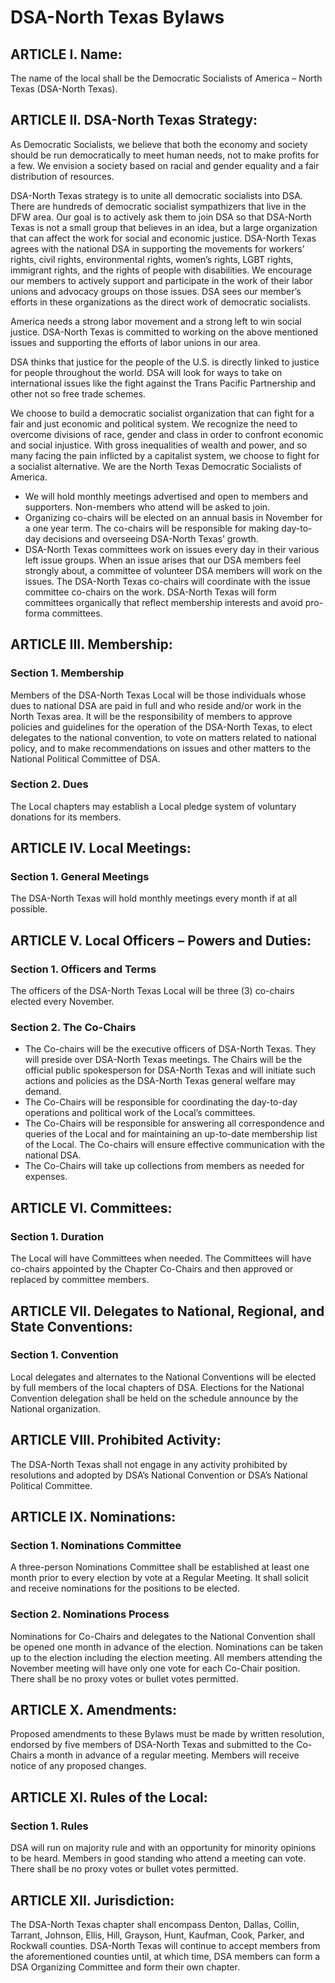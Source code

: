 # DSA-North Texas Bylaws


## ARTICLE I. Name:

The name of the local shall be the Democratic Socialists of America – North Texas (DSA-North Texas).


## ARTICLE II. DSA-North Texas Strategy:

As Democratic Socialists, we believe that both the economy and society should be run democratically to meet human needs, not to make profits for a few. We envision a society based on racial and gender equality and a fair distribution of resources.

DSA-North Texas strategy is to unite all democratic socialists into DSA. There are hundreds of democratic socialist sympathizers that live in the DFW area. Our goal is to actively ask them to join DSA so that DSA-North Texas is not a small group that believes in an idea, but a large organization that can affect the work for social and economic justice. DSA-North Texas agrees with the national DSA in supporting the movements for workers’ rights, civil rights, environmental rights, women’s rights, LGBT rights, immigrant rights, and the rights of people with disabilities. We encourage our members to actively support and participate in the work of their labor unions and advocacy groups on those issues. DSA sees our member’s efforts in these organizations as the direct work of democratic socialists.

America needs a strong labor movement and a strong left to win social justice. DSA-North Texas is committed to working on the above mentioned issues and supporting the efforts of labor unions in our area.

DSA thinks that justice for the people of the U.S. is directly Iinked to justice for people throughout the world. DSA will look for ways to take on international issues like the fight against the Trans Pacific Partnership and other not so free trade schemes.

We choose to build a democratic socialist organization that can fight for a fair and just economic and political system. We recognize the need to overcome divisions of race, gender and class in order to confront economic and social injustice. With gross inequalities of wealth and power, and so many facing the pain inflicted by a capitalist system, we choose to fight for a socialist alternative. We are the North Texas Democratic Socialists of America.

* We will hold monthly meetings advertised and open to members and supporters. Non-members who attend will be asked to join.
* Organizing co-chairs will be elected on an annual basis in November for a one year term. The co-chairs will be responsible for making day-to-day decisions and overseeing DSA-North Texas’ growth.
* DSA-North Texas committees work on issues every day in their various left issue groups. When an issue arises that our DSA members feel strongly about, a committee of volunteer DSA members will work on the issues. The DSA-North Texas co-chairs will coordinate with the issue committee co-chairs on the work. DSA-North Texas will form committees organically that reflect membership interests and avoid pro-forma committees.


## ARTICLE III. Membership:

### Section 1. Membership

Members of the DSA-North Texas Local will be those individuals whose dues to national DSA are paid in full and who reside and/or work in the North Texas area. lt will be the responsibility of members to approve policies and guidelines for the operation of the DSA-North Texas, to elect delegates to the national convention, to vote on matters related to national policy, and to make recommendations on issues and other matters to the National Political Committee of DSA.

### Section 2. Dues

The Local chapters may establish a Local pledge system of voluntary donations for its members.


## ARTICLE IV. Local Meetings:

### Section 1. General Meetings

The DSA-North Texas will hold monthly meetings every month if at all possible.


## ARTICLE V. Local Officers – Powers and Duties:

### Section 1. Officers and Terms

The officers of the DSA-North Texas Local will be three (3) co-chairs elected every November.

### Section 2. The Co-Chairs

* The Co-chairs will be the executive officers of DSA-North Texas. They will preside over DSA-North Texas meetings. The Chairs will be the official public spokesperson for DSA-North Texas and will initiate such actions and policies as the DSA-North Texas general welfare may demand.
* The Co-Chairs will be responsible for coordinating the day-to-day operations and political work of the Local’s committees.
* The Co-Chairs will be responsible for answering all correspondence and queries of the Local and for maintaining an up-to-date membership list of the Local. The Co-chairs will ensure effective communication with the national DSA.
* The Co-Chairs will take up collections from members as needed for expenses.


## ARTICLE VI. Committees:

### Section 1. Duration

The Local will have Committees when needed. The Committees will have co-chairs appointed by the Chapter Co-Chairs and then approved or replaced by committee members.


## ARTICLE VII. Delegates to National, Regional, and State Conventions:

### Section 1. Convention

Local delegates and alternates to the National Conventions will be elected by full members of the local chapters of DSA. Elections for the National Convention delegation shall be held on the schedule announce by the National organization.


## ARTICLE VIII. Prohibited Activity:

The DSA-North Texas shall not engage in any activity prohibited by resolutions and adopted by DSA’s National Convention or DSA’s National Political Committee.
## ARTICLE IX. Nominations:

### Section 1. Nominations Committee

A three-person Nominations Committee shall be established at least one month prior to every election by vote at a Regular Meeting. It shall solicit and receive nominations for the positions to be elected.

### Section 2. Nominations Process

Nominations for Co-Chairs and delegates to the National Convention shall be opened one month in advance of the election. Nominations can be taken up to the election including the election meeting.  All members attending the November meeting will have only one vote for each Co-Chair position. There shall be no proxy votes or bullet votes permitted.


## ARTICLE X.  Amendments:

Proposed amendments to these Bylaws must be made by written resolution, endorsed by five members of DSA-North Texas and submitted to the Co-Chairs a month in advance of a regular meeting.  Members will receive notice of any proposed changes.


## ARTICLE XI. Rules of the Local:

### Section 1. Rules

DSA will run on majority rule and with an opportunity for minority opinions to be heard. Members in good standing who attend a meeting can vote. There shall be no proxy votes or bullet votes permitted.


## ARTICLE XII. Jurisdiction:

The DSA-North Texas chapter shall encompass Denton, Dallas, Collin, Tarrant, Johnson, Ellis, Hill, Grayson, Hunt, Kaufman, Cook, Parker, and Rockwall counties. DSA-North Texas will continue to accept members from the aforementioned counties until, at which time, DSA members can form a DSA Organizing Committee and form their own chapter.